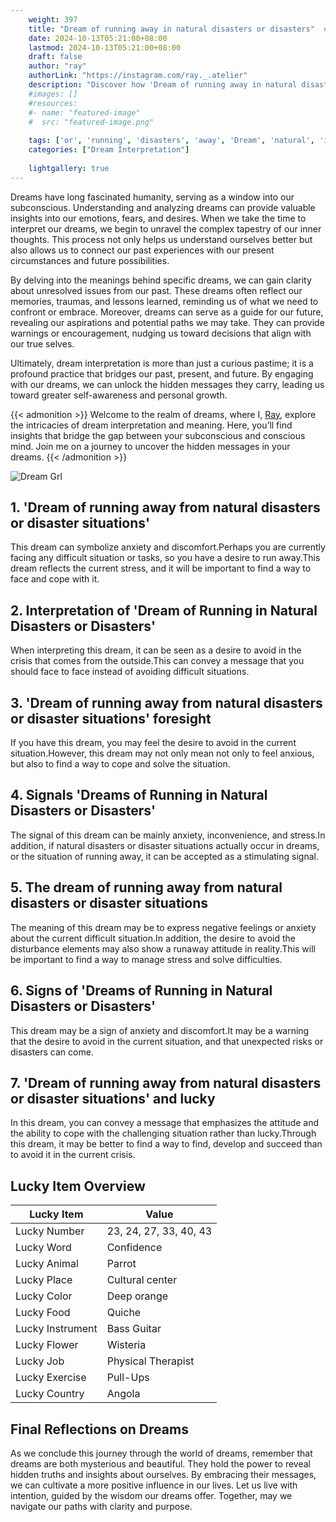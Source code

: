 ```yaml
---
    weight: 397
    title: "Dream of running away in natural disasters or disasters"  # Assuming 'title' column exists
    date: 2024-10-13T05:21:00+08:00
    lastmod: 2024-10-13T05:21:00+08:00
    draft: false
    author: "ray"
    authorLink: "https://instagram.com/ray._.atelier"
    description: "Discover how 'Dream of running away in natural disasters or disasters' can interpret your future and uncover its significant meanings in your life."
    #images: []
    #resources:
    #- name: "featured-image"
    #  src: "featured-image.png"
    
    tags: ['or', 'running', 'disasters', 'away', 'Dream', 'natural', 'in', 'of']
    categories: ["Dream Interpretation"]
    
    lightgallery: true
---
```

    
Dreams have long fascinated humanity, serving as a window into our subconscious. Understanding and analyzing dreams can provide valuable insights into our emotions, fears, and desires. When we take the time to interpret our dreams, we begin to unravel the complex tapestry of our inner thoughts. This process not only helps us understand ourselves better but also allows us to connect our past experiences with our present circumstances and future possibilities.

By delving into the meanings behind specific dreams, we can gain clarity about unresolved issues from our past. These dreams often reflect our memories, traumas, and lessons learned, reminding us of what we need to confront or embrace. Moreover, dreams can serve as a guide for our future, revealing our aspirations and potential paths we may take. They can provide warnings or encouragement, nudging us toward decisions that align with our true selves.

Ultimately, dream interpretation is more than just a curious pastime; it is a profound practice that bridges our past, present, and future. By engaging with our dreams, we can unlock the hidden messages they carry, leading us toward greater self-awareness and personal growth.

{{< admonition >}}
Welcome to the realm of dreams, where I, [Ray](https://instagram.com/ray._.atelier), explore the intricacies of dream interpretation and meaning. Here, you’ll find insights that bridge the gap between your subconscious and conscious mind. Join me on a journey to uncover the hidden messages in your dreams.
{{< /admonition >}}

![Dream Grl](https://cdn.pixabay.com/photo/2017/11/02/03/35/gothic-2910057_1280.jpg "Dream Grl")

## 1. 'Dream of running away from natural disasters or disaster situations'
This dream can symbolize anxiety and discomfort.Perhaps you are currently facing any difficult situation or tasks, so you have a desire to run away.This dream reflects the current stress, and it will be important to find a way to face and cope with it.

## 2. Interpretation of 'Dream of Running in Natural Disasters or Disasters'
When interpreting this dream, it can be seen as a desire to avoid in the crisis that comes from the outside.This can convey a message that you should face to face instead of avoiding difficult situations.

## 3. 'Dream of running away from natural disasters or disaster situations' foresight
If you have this dream, you may feel the desire to avoid in the current situation.However, this dream may not only mean not only to feel anxious, but also to find a way to cope and solve the situation.

## 4. Signals 'Dreams of Running in Natural Disasters or Disasters'
The signal of this dream can be mainly anxiety, inconvenience, and stress.In addition, if natural disasters or disaster situations actually occur in dreams, or the situation of running away, it can be accepted as a stimulating signal.

## 5. The dream of running away from natural disasters or disaster situations
The meaning of this dream may be to express negative feelings or anxiety about the current difficult situation.In addition, the desire to avoid the disturbance elements may also show a runaway attitude in reality.This will be important to find a way to manage stress and solve difficulties.

## 6. Signs of 'Dreams of Running in Natural Disasters or Disasters'
This dream may be a sign of anxiety and discomfort.It may be a warning that the desire to avoid in the current situation, and that unexpected risks or disasters can come.

## 7. 'Dream of running away from natural disasters or disaster situations' and lucky
In this dream, you can convey a message that emphasizes the attitude and the ability to cope with the challenging situation rather than lucky.Through this dream, it may be better to find a way to find, develop and succeed than to avoid it in the current crisis.

## Lucky Item Overview
| Lucky Item          | Value              |
|---------------|--------------------|
| Lucky Number        | 23, 24, 27, 33, 40, 43  |
| Lucky Word          | Confidence |
| Lucky Animal        | Parrot |
| Lucky Place         | Cultural center     |
| Lucky Color         | Deep orange     |
| Lucky Food          | Quiche      |
| Lucky Instrument    | Bass Guitar |
| Lucky Flower        | Wisteria    |
| Lucky Job           | Physical Therapist       |
| Lucky Exercise      | Pull-Ups  |
| Lucky Country       | Angola    |


##  Final Reflections on Dreams

As we conclude this journey through the world of dreams, remember that dreams are both mysterious and beautiful. They hold the power to reveal hidden truths and insights about ourselves. By embracing their messages, we can cultivate a more positive influence in our lives. Let us live with intention, guided by the wisdom our dreams offer. Together, may we navigate our paths with clarity and purpose.
